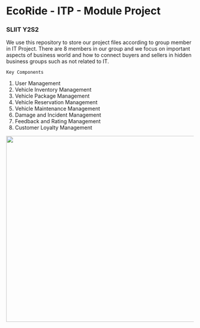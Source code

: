 # EcoRide - ITP - Module Project

### SLIIT Y2S2
We use this repository to store our project files according to group member in IT Project. There are 8 members in our group and we focus on important aspects of business world and how to connect buyers and sellers in hidden business groups such as not related to IT.

`Key Components`

1. User Management 
2. Vehicle Inventory Management 
3. Vehicle Package Management 
4. Vehicle Reservation Management 
5. Vehicle Maintenance Management 
6. Damage and Incident Management
7. Feedback and Rating Management
8. Customer Loyalty Management 

<p align="left">
  <img width="760" height="500" src="https://community.nasscom.in/sites/default/files/styles/960_x_600/public/media/images/electric-car-charging-charger-station-cityscape-background_136277-447.jpg?itok=E7HTB_2X">
</p> 
